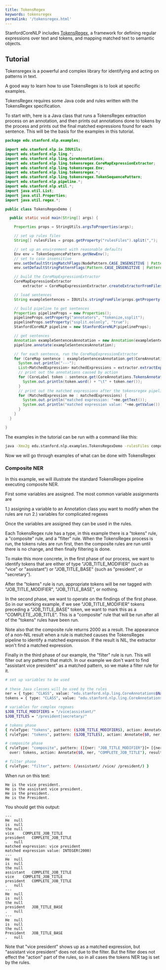 ```yaml
---
title: TokensRegex
keywords: tokensregex
permalink: '/tokensregex.html'
---
```


StanfordCoreNLP includes [TokensRegex](http://nlp.stanford.edu/software/tokensregex.html), a framework for defining regular expressions over 
text and tokens, and mapping matched text to semantic objects.

## Tutorial

Tokensregex is a powerful and complex library for identifying and acting on patterns in text.

A good way to learn how to use TokensRegex is to look at specific examples.

TokensRegex requires some Java code and rules written with the TokensRegex specification.

To start with, here is a Java class that runs a TokensRegex extraction process on an
annotation, and then prints out annotations done to tokens by the process and prints
out the final matched expressions found for each sentence.  This will be the basis
for the examples in this tutorial.

```java
package edu.stanford.nlp.examples;

import edu.stanford.nlp.io.IOUtils;
import edu.stanford.nlp.ling.*;
import edu.stanford.nlp.ling.CoreAnnotations;
import edu.stanford.nlp.ling.tokensregex.CoreMapExpressionExtractor;
import edu.stanford.nlp.ling.tokensregex.Env;
import edu.stanford.nlp.ling.tokensregex.*;
import edu.stanford.nlp.ling.tokensregex.TokenSequencePattern;
import edu.stanford.nlp.pipeline.*;
import edu.stanford.nlp.util.*;
import java.util.List;
import java.util.Properties;
import java.util.regex.*;

public class TokensRegexDemo {

  public static void main(String[] args) {

    Properties props = StringUtils.argsToProperties(args);

    // set up rules files
    String[] rulesFiles = props.getProperty("rulesFiles").split(",");

    // set up an environment with reasonable defaults
    Env env = TokenSequencePattern.getNewEnv();
    // set to case insensitive
    env.setDefaultStringMatchFlags(NodePattern.CASE_INSENSITIVE | Pattern.UNICODE_CASE);
    env.setDefaultStringPatternFlags(Pattern.CASE_INSENSITIVE | Pattern.UNICODE_CASE);

    // build the CoreMapExpressionExtractor
    CoreMapExpressionExtractor
        extractor = CoreMapExpressionExtractor.createExtractorFromFiles(env, rulesFiles);

    // load sentences
    String exampleSentences = IOUtils.stringFromFile(props.getProperty("inputTextFile"));

    // build pipeline to get sentences
    Properties pipelineProps = new Properties();
    pipelineProps.setProperty("annotators", "tokenize,ssplit");
    pipelineProps.setProperty("ssplit.eolonly", "true");
    StanfordCoreNLP pipeline = new StanfordCoreNLP(pipelineProps);

    // get sentences
    Annotation exampleSentencesAnnotation = new Annotation(exampleSentences);
    pipeline.annotate(exampleSentencesAnnotation);

    // for each sentence, run the CoreMapExpressionExtractor
    for (CoreMap sentence : exampleSentencesAnnotation.get(CoreAnnotations.SentencesAnnotation.class)) {
      System.out.println("---");
      List<MatchedExpression> matchedExpressions = extractor.extractExpressions(sentence);
      // print out the annotations caused by action
      for (CoreLabel token : sentence.get(CoreAnnotations.TokensAnnotation.class)) {
        System.out.println(token.word() + "\t" + token.ner());
      }
      // print out the matched expressions after the tokensregex pipeline is finished
      for (MatchedExpression me : matchedExpressions) {
        System.out.println("matched expression: "+me.getText());
        System.out.println("matched expression value: "+me.getValue());
      }
    }
  }

}
```

The examples in the tutorial can be run with a command like this:

```bash
java -Xmx2g edu.stanford.nlp.examples.TokensRegexDemo -rulesFiles compositeNER.rules -inputTextFile compositeNER.txt
```

Now we will go through examples of what can be done with TokensRegex

### Composite NER

In this example, we will illustrate the standard TokensRegex pipeline executing composite NER.

First some variables are assigned.  The most common variable assignments are

1.) assigning a variable to an Annotation class you want to modify when the rules are run
2.) variables for complicated regexes

Once the variables are assigned they can be used in the rules.

Each TokensRegex rule has a type, in this example there is a "tokens" rule, a "composite" rule,
and a "filter" rule.  When the TokensRegex process is run, the tokens rules are run first, then
the composite rules are run until there is no change, and then finally filtering is done.

To make this more concrete, in the first phase of our process, we want to identify tokens that
are either of type "JOB_TITLE_MODIFIER" (such as "vice" or "assistant") or "JOB_TITLE_BASE"
(such as "president", or "secretary").

After the "tokens" rule is run, appropriate tokens will be ner tagged with "JOB_TITLE_MODIFIER",
"JOB_TITLE_BASE", or nothing.  

In the second phase, we want to operate on the findings of the first phase.  So in our working
example, if we see "JOB_TITLE_MODIFIER" tokens preceding a "JOB_TITLE_BASE" token, we want to
mark this as a "COMPLETE_JOB_TITLE".  This is a "composite" rule that will be run after all
of the "tokens" rules have been run.

Note also that the composite rule returns 2000 as a result.  The appearance of a non-NIL
result when a rule is matched causes the TokensRegex pipeline to identify a matched expression.
If the result is NIL, the extractor won't find a matched expression.

Finally in the third phase of our example, the "filter" rule is run.  This will filter out
any patterns that match.  In our example we don't want to find "assistant vice president"
as a matched pattern, so we make a filter rule for it.

```bash
# set up variables to be used
  
# these Java classes will be used by the rules
ner = { type: "CLASS", value: "edu.stanford.nlp.ling.CoreAnnotations$NamedEntityTagAnnotation" }
tokens = { type: "CLASS", value: "edu.stanford.nlp.ling.CoreAnnotations$TokensAnnotation" }

# variables for complex regexes
$JOB_TITLE_MODIFIERS = "/vice|assistant/"
$JOB_TITLES = "/president|secretary/"

# tokens phase
{ ruleType: "tokens", pattern: ($JOB_TITLE_MODIFIERS), action: Annotate($0, ner, "JOB_TITLE_MODIFIER") }
{ ruleType: "tokens", pattern: ($JOB_TITLES), action: Annotate($0, ner, "JOB_TITLE_BASE") }

# composite phase
{ ruleType: "composite", pattern: ([{ner: "JOB_TITLE_MODIFIER"}]+ [{ner: "JOB_TITLE_BASE"}]),
  over: tokens, action: Annotate($0, ner, "COMPLETE_JOB_TITLE"), result: 2000}

# filter phase
{ ruleType: "filter", pattern: (/assistant/ /vice/ /president/) }
```

When run on this text:

```
He is the vice president.
He is the assistant vice president.
He is the president.
He is the President.
```

You should get this output:

```
---
He	null
is	null
the	null
vice	COMPLETE_JOB_TITLE
president	COMPLETE_JOB_TITLE
.	null
matched expression: vice president
matched expression value: INTEGER(2000)
---
He	null
is	null
the	null
assistant	COMPLETE_JOB_TITLE
vice	COMPLETE_JOB_TITLE
president	COMPLETE_JOB_TITLE
.	null
---
He	null
is	null
the	null
president	JOB_TITLE_BASE
.	null
---
He	null
is	null
the	null
President	JOB_TITLE_BASE
.	null
```

Note that "vice president" shows up as a matched expression, but "assistant vice president" does not
due to the filter.  But the filter does not effect the "action" part of the rules, so in all cases
the tokens NER tag is set by the rules.
